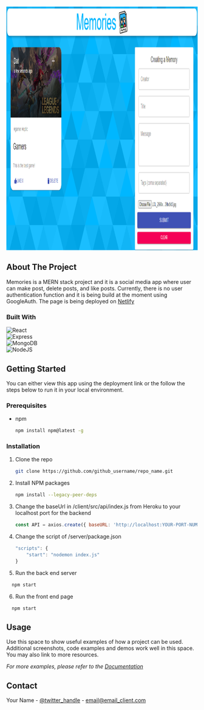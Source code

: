 

<!-- PROJECT SHIELDS -->
<!--

<!-- PROJECT LOGO -->
<br />
<div align="center">
    <img src="images/Memories.png" alt="Logo" width="1240" height="641">
</div>

<!-- ABOUT THE PROJECT -->
## About The Project
<p>Memories is a MERN stack project and it is a social media app where user can make post, delete posts, and like posts. Currently, there is no user authentication function and it is being build at the moment using GoogleAuth.
The page is being deployed on <a href="https://socialmemories.netlify.app" target='_blank'>Netlify</a></p>

### Built With

![React](https://img.shields.io/badge/React-20232A?style=for-the-badge&logo=react&logoColor=61DAFB)
<br />
![Express](https://img.shields.io/badge/Express.js-404D59?style=for-the-badge)
<br />
![MongoDB](https://img.shields.io/badge/MongoDB-4EA94B?style=for-the-badge&logo=mongodb&logoColor=white)
<br />
![NodeJS](https://img.shields.io/badge/Node.js-43853D?style=for-the-badge&logo=node.js&logoColor=white)
<!-- GETTING STARTED -->
## Getting Started

You can either view this app using the deployment link or the follow the steps below to run it in your local environment.

### Prerequisites

* npm
  ```sh
  npm install npm@latest -g
  ```

### Installation

1. Clone the repo
   ```sh
   git clone https://github.com/github_username/repo_name.git
   ```
2. Install NPM packages
   ```sh
   npm install --legacy-peer-deps
   ```
3. Change the baseUrl in /client/src/api/index.js from Heroku to your localhost port for the backend
   ```js
   const API = axios.create({ baseURL: 'http://localhost:YOUR-PORT-NUMBER' });
   ```
4. Change the script of /server/package.json
   ```js
   "scripts": {
       "start": "nodemon index.js"
   }
   ```   
5. Run the back end server
 ```sh
   npm start
   ```
6. Run the front end page
 ```sh
   npm start
 ```
<!-- USAGE EXAMPLES -->
## Usage

Use this space to show useful examples of how a project can be used. Additional screenshots, code examples and demos work well in this space. You may also link to more resources.

_For more examples, please refer to the [Documentation](https://example.com)_

<!-- CONTACT -->
## Contact

Your Name - [@twitter_handle](https://twitter.com/twitter_handle) - email@email_client.com
